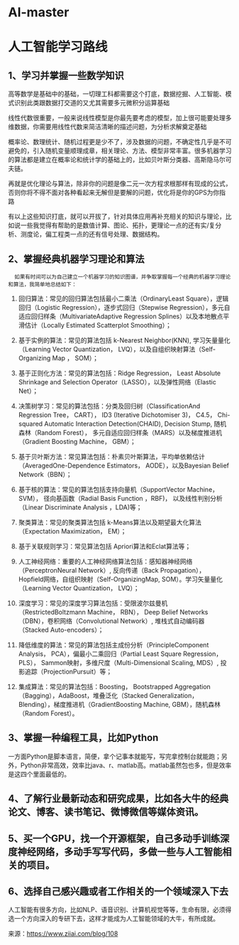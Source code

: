 # AI-master
# 人工智能学习路线
## 1、学习并掌握一些数学知识
高等数学是基础中的基础，一切理工科都需要这个打底，数据挖掘、人工智能、模式识别此类跟数据打交道的又尤其需要多元微积分运算基础

线性代数很重要，一般来说线性模型是你最先要考虑的模型，加上很可能要处理多维数据，你需要用线性代数来简洁清晰的描述问题，为分析求解奠定基础

概率论、数理统计、随机过程更是少不了，涉及数据的问题，不确定性几乎是不可避免的，引入随机变量顺理成章，相关理论、方法、模型非常丰富。很多机器学习的算法都是建立在概率论和统计学的基础上的，比如贝叶斯分类器、高斯隐马尔可夫链。

再就是优化理论与算法，除非你的问题是像二元一次方程求根那样有现成的公式，否则你将不得不面对各种看起来无解但是要解的问题，优化将是你的GPS为你指路

有以上这些知识打底，就可以开拔了，针对具体应用再补充相关的知识与理论，比如说一些我觉得有帮助的是数值计算、图论、拓扑，更理论一点的还有实/复分析、测度论，偏工程类一点的还有信号处理、数据结构。

 

## 2、掌握经典机器学习理论和算法
      如果有时间可以为自己建立一个机器学习的知识图谱，并争取掌握每一个经典的机器学习理论和算法，我简单地总结如下：

1) 回归算法：常见的回归算法包括最小二乘法（OrdinaryLeast Square），逻辑回归（Logistic Regression），逐步式回归（Stepwise Regression），多元自适应回归样条（MultivariateAdaptive Regression Splines）以及本地散点平滑估计（Locally Estimated Scatterplot Smoothing）；

2) 基于实例的算法：常见的算法包括 k-Nearest Neighbor(KNN), 学习矢量量化（Learning Vector Quantization， LVQ），以及自组织映射算法（Self-Organizing Map ， SOM）；

3) 基于正则化方法：常见的算法包括：Ridge Regression， Least Absolute Shrinkage and Selection Operator（LASSO），以及弹性网络（Elastic Net）；

4) 决策树学习：常见的算法包括：分类及回归树（ClassificationAnd Regression Tree， CART）， ID3 (Iterative Dichotomiser 3)， C4.5， Chi-squared Automatic Interaction Detection(CHAID), Decision Stump, 随机森林（Random Forest）， 多元自适应回归样条（MARS）以及梯度推进机（Gradient Boosting Machine， GBM）；

5) 基于贝叶斯方法：常见算法包括：朴素贝叶斯算法，平均单依赖估计（AveragedOne-Dependence Estimators， AODE），以及Bayesian Belief Network（BBN）；

6) 基于核的算法：常见的算法包括支持向量机（SupportVector Machine， SVM）， 径向基函数（Radial Basis Function ，RBF)， 以及线性判别分析（Linear Discriminate Analysis ，LDA)等；

7) 聚类算法：常见的聚类算法包括 k-Means算法以及期望最大化算法（Expectation Maximization， EM）；

8) 基于关联规则学习：常见算法包括 Apriori算法和Eclat算法等；

9) 人工神经网络：重要的人工神经网络算法包括：感知器神经网络（PerceptronNeural Network）, 反向传递（Back Propagation）， Hopfield网络，自组织映射（Self-OrganizingMap, SOM）。学习矢量量化（Learning Vector Quantization， LVQ）；

10) 深度学习：常见的深度学习算法包括：受限波尔兹曼机（RestrictedBoltzmann Machine， RBN）， Deep Belief Networks（DBN），卷积网络（Convolutional Network）, 堆栈式自动编码器（Stacked Auto-encoders）；

11) 降低维度的算法：常见的算法包括主成份分析（PrincipleComponent Analysis， PCA），偏最小二乘回归（Partial Least Square Regression，PLS）， Sammon映射，多维尺度（Multi-Dimensional Scaling, MDS）, 投影追踪（ProjectionPursuit）等；

12) 集成算法：常见的算法包括：Boosting， Bootstrapped Aggregation（Bagging），AdaBoost，堆叠泛化（Stacked Generalization， Blending），梯度推进机（GradientBoosting Machine, GBM），随机森林（Random Forest）。

 

## 3、掌握一种编程工具，比如Python
一方面Python是脚本语言，简便，拿个记事本就能写，写完拿控制台就能跑；另外，Python非常高效，效率比java、r、matlab高。matlab虽然包也多，但是效率是这四个里面最低的。

 

## 4、了解行业最新动态和研究成果，比如各大牛的经典论文、博客、读书笔记、微博微信等媒体资讯。
 

## 5、买一个GPU，找一个开源框架，自己多动手训练深度神经网络，多动手写写代码，多做一些与人工智能相关的项目。
 

## 6、选择自己感兴趣或者工作相关的一个领域深入下去
人工智能有很多方向，比如NLP、语音识别、计算机视觉等等，生命有限，必须得选一个方向深入的专研下去，这样才能成为人工智能领域的大牛，有所成就。

来源：https://www.ziiai.com/blog/108
